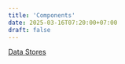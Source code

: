 ```yaml
---
title: 'Components'
date: 2025-03-16T07:20:00+07:00
draft: false
---
```


[Data Stores](./data-stores/)
